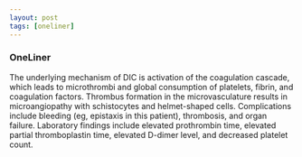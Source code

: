 ```yaml
---
layout: post
tags: [oneliner]
---
```



### OneLiner

The underlying mechanism of DIC is activation of the coagulation cascade, which leads to microthrombi and global consumption of platelets, fibrin, and coagulation factors. Thrombus formation in the microvasculature results in microangiopathy with schistocytes and helmet-shaped cells. Complications include bleeding (eg, epistaxis in this patient), thrombosis, and organ failure. Laboratory findings include elevated prothrombin time, elevated partial thromboplastin time, elevated D-dimer level, and decreased platelet count.
